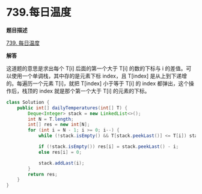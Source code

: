 # 739.每日温度

**题目描述**

[739. 每日温度](https://leetcode-cn.com/problems/daily-temperatures/)

**解答**

这道题的意思是求出每个 T[i] 后面的第一个大于 T[i] 的数的下标与 i 的差值。可以使用一个单调栈，其中存的是元素下标 index，且 T[index] 是从上到下递增的。每遍历一个元素 T[i]，就把 T[index] 小于等于 T[i] 的 index 都弹出，这个操作后，栈顶的 index 就是那个第一个大于 T[i] 的元素的下标。

```java
class Solution {
    public int[] dailyTemperatures(int[] T) {
        Deque<Integer> stack = new LinkedList<>();
        int N = T.length;
        int[] res = new int[N];
        for (int i = N - 1; i >= 0; i--) {
            while (!stack.isEmpty() && T[stack.peekLast()] <= T[i]) stack.pollLast();

            if (!stack.isEmpty()) res[i] = stack.peekLast() - i;
            else res[i] = 0;

            stack.addLast(i);
        }
        return res;
    }
}
```
